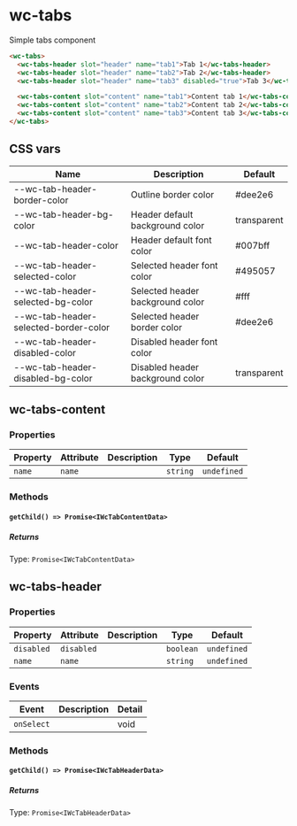# wc-tabs


Simple tabs component

```html
<wc-tabs>
  <wc-tabs-header slot="header" name="tab1">Tab 1</wc-tabs-header>
  <wc-tabs-header slot="header" name="tab2">Tab 2</wc-tabs-header>
  <wc-tabs-header slot="header" name="tab3" disabled="true">Tab 3</wc-tabs-header>

  <wc-tabs-content slot="content" name="tab1">Content tab 1</wc-tabs-content>
  <wc-tabs-content slot="content" name="tab2">Content tab 2</wc-tabs-content>
  <wc-tabs-content slot="content" name="tab3">Content tab 3</wc-tabs-content>
</wc-tabs>
```

## CSS vars

| Name | Description | Default |
| --- | --- | --- |
| --wc-tab-header-border-color | Outline border color | #dee2e6 |
| --wc-tab-header-bg-color | Header default background color | transparent |
| --wc-tab-header-color | Header default font color | #007bff |
| --wc-tab-header-selected-color | Selected header font color | #495057 |
| --wc-tab-header-selected-bg-color | Selected header background color | #fff |
| --wc-tab-header-selected-border-color | Selected header border color | #dee2e6 |
| --wc-tab-header-disabled-color | Disabled header font color |
| --wc-tab-header-disabled-bg-color | Disabled header background color | transparent |

## wc-tabs-content

### Properties

| Property | Attribute | Description | Type     | Default     |
| -------- | --------- | ----------- | -------- | ----------- |
| `name`   | `name`    |             | `string` | `undefined` |


### Methods

#### `getChild() => Promise<IWcTabContentData>`

##### Returns

Type: `Promise<IWcTabContentData>`

## wc-tabs-header

### Properties

| Property   | Attribute  | Description | Type      | Default     |
| ---------- | ---------- | ----------- | --------- | ----------- |
| `disabled` | `disabled` |             | `boolean` | `undefined` |
| `name`     | `name`     |             | `string`  | `undefined` |


### Events

| Event      | Description | Detail |
| ---------- | ----------- | ------ |
| `onSelect` |             | void   |


### Methods

#### `getChild() => Promise<IWcTabHeaderData>`

##### Returns

Type: `Promise<IWcTabHeaderData>`